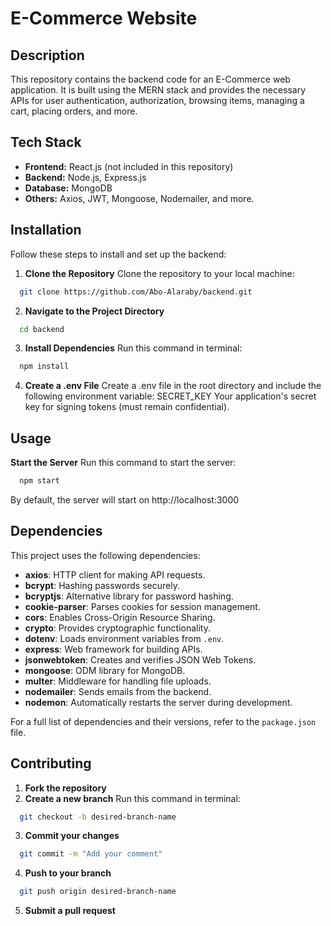 # E-Commerce Website

## Description

This repository contains the backend code for an E-Commerce web application. It is built using the MERN stack and provides the necessary APIs for user authentication, authorization, browsing items, managing a cart, placing orders, and more.

## Tech Stack

- **Frontend:** React.js (not included in this repository)
- **Backend:** Node.js, Express.js
- **Database:** MongoDB
- **Others:** Axios, JWT, Mongoose, Nodemailer, and more.

## Installation

Follow these steps to install and set up the backend:

1. **Clone the Repository**
   Clone the repository to your local machine:

```bash
  git clone https://github.com/Abo-Alaraby/backend.git
```

2. **Navigate to the Project Directory**

```bash
  cd backend
```

3. **Install Dependencies**
   Run this command in terminal:

```bash
  npm install
```

4. **Create a .env File**
   Create a .env file in the root directory and include the following environment variable: SECRET_KEY Your application's secret key for signing tokens (must remain confidential).

## Usage

**Start the Server**
Run this command to start the server:

```bash
  npm start
```

By default, the server will start on http://localhost:3000

## Dependencies

This project uses the following dependencies:

- **axios**: HTTP client for making API requests.
- **bcrypt**: Hashing passwords securely.
- **bcryptjs**: Alternative library for password hashing.
- **cookie-parser**: Parses cookies for session management.
- **cors**: Enables Cross-Origin Resource Sharing.
- **crypto**: Provides cryptographic functionality.
- **dotenv**: Loads environment variables from `.env`.
- **express**: Web framework for building APIs.
- **jsonwebtoken**: Creates and verifies JSON Web Tokens.
- **mongoose**: ODM library for MongoDB.
- **multer**: Middleware for handling file uploads.
- **nodemailer**: Sends emails from the backend.
- **nodemon**: Automatically restarts the server during development.

For a full list of dependencies and their versions, refer to the `package.json` file.

## Contributing

1. **Fork the repository**
2. **Create a new branch**
   Run this command in terminal:

```bash
  git checkout -b desired-branch-name
```

3. **Commit your changes**

```bash
  git commit -m "Add your comment"
```

4. **Push to your branch**

```bash
  git push origin desired-branch-name
```

5. **Submit a pull request**
